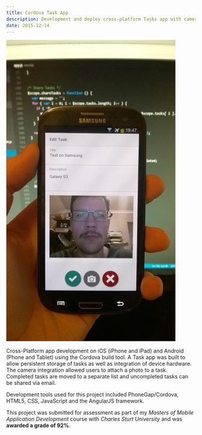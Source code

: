 ```yaml
---
title: Cordova Task App
description: Development and deploy cross-platform Tasks app with camera integration and offline storage
date: 2015-12-14
---
```


![Cross-Platform App Development](android-in-app-selfie-in-progress.jpg)

Cross-Platform app development on iOS (iPhone and iPad) and Android (Phone and Tablet) using the Cordova build tool. A Task app was built to allow persistent storage of tasks as well as integration of device hardware. The camera integration allowed users to attach a photo to a task. Completed tasks are moved to a separate list and uncompleted tasks can be shared via email.

Development tools used for this project included PhoneGap/Cordova, HTML5, CSS, JavaScript and the AngularJS framework.

This project was submitted for assessment as part of my *Masters of Mobile Application Development* course with *Charles Sturt University* and was **awarded a grade of 92%**.
